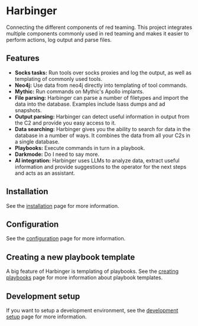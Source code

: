 # Harbinger

Connecting the different components of red teaming. This project integrates multiple components commonly used in red teaming and makes it easier to perform actions, log output and parse files.

## Features

- **Socks tasks:** Run tools over socks proxies and log the output, as well as templating of commonly used tools.
- **Neo4j:** Use data from neo4j directly into templating of tool commands.
- **Mythic:** Run commands on Mythic's Apollo implants.
- **File parsing:** Harbinger can parse a number of filetypes and import the data into the database. Examples include lsass dumps and ad snapshots.
- **Output parsing:** Harbinger can detect useful information in output from the C2 and provide you easy access to it.
- **Data searching:** Harbinger gives you the ability to search for data in the database in a number of ways. It combines the data from all your C2s in a single database.
- **Playbooks:** Execute commands in turn in a playbook.
- **Darkmode:** Do I need to say more.
- **AI integration:** Harbinger uses LLMs to analyze data, extract useful information and provide suggestions to the operator for the next steps and acts as an assistant.

## Installation
See the [installation](docs/harbinger_installation.md) page for more information.

## Configuration
See the [configuration](docs/configuration.md) page for more information.

## Creating a new playbook template
A big feature of Harbinger is templating of playbooks. See the [creating playbooks](docs/creating_playbooks.md) page for more information about playbook templates.

## Development setup
If you want to setup a development environment, see the [development setup](docs/development_setup.md) page for more information.

